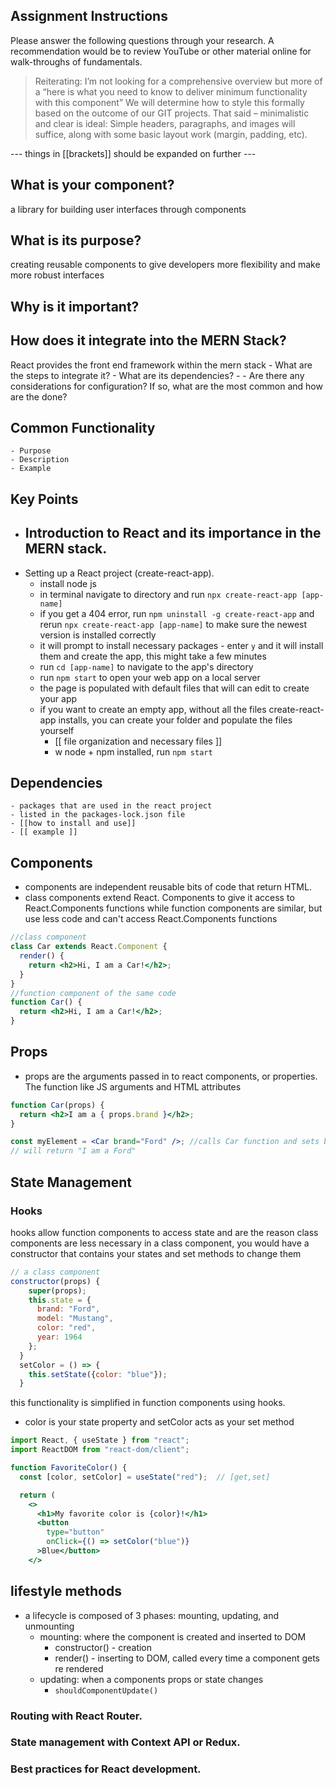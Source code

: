 ## Assignment Instructions
Please answer the following questions through your research. A recommendation would be to review
YouTube or other material online for walk-throughs of fundamentals.
>  Reiterating: I’m not looking for a comprehensive overview but more of a “here is what you need to know to deliver minimum functionality with this component”
>  We will determine how to style this formally based on the outcome of our GIT projects. That said – minimalistic and clear is ideal: Simple headers, paragraphs, and images will suffice, along with some basic layout work (margin, padding, etc).


 --- things in [[brackets]] should be expanded on further ---
## What is your component? 
a library for building user interfaces through components
## What is its purpose?
 creating reusable components to give developers more flexibility and make more robust interfaces
## Why is it important?
## How does it integrate into the MERN Stack?
React provides the front end framework within the mern stack
    - What are the steps to integrate it?
    - What are its dependencies?
         - 
    - Are there any considerations for configuration? If so, what are the most common and how
        are the done?
## Common Functionality
    - Purpose
    - Description
    - Example
## Key Points
- Introduction to React and its importance in the MERN stack.
    - 
- Setting up a React project (create-react-app).
    - install node js <link>
    - in terminal navigate to directory and run ` npx create-react-app [app-name] `
    - if you get a 404 error, run `npm uninstall -g create-react-app` and rerun ` npx create-react-app [app-name] ` to make sure the newest version is installed correctly
    - it will prompt to install necessary packages - enter `y` and it will install them and create the app, this might take a few minutes
    - run `cd [app-name]` to navigate to the app's directory
    - run `npm start` to open your web app on a local server
    - the page is populated with default files that will can edit to create your app
    - if you want to create an empty app, without all the files create-react-app installs, you can create your folder and populate the files yourself
        - [[ file organization and necessary files ]]
        -  w node + npm installed, run `npm start`
## Dependencies
    - packages that are used in the react project
    - listed in the packages-lock.json file
    - [[how to install and use]]
    - [[ example ]]
## Components
-  components are independent reusable bits of code that return HTML.
-  class components extend React. Components to give it access to React.Components functions while function components are similar, but use less code and can't access React.Components functions 
```jsx
//class component
class Car extends React.Component {
  render() {
    return <h2>Hi, I am a Car!</h2>;
  }
}
//function component of the same code
function Car() {
  return <h2>Hi, I am a Car!</h2>;
}

```
## Props
- props are the arguments passed in to react components, or properties. The function like JS arguments and HTML attributes
```jsx
function Car(props) { 
  return <h2>I am a { props.brand }</h2>; 
}

const myElement = <Car brand="Ford" />; //calls Car function and sets brand value to Ford
// will return "I am a Ford"
```
## State Management
### Hooks
hooks allow function components to access state and are the reason class components are less necessary 
in a class component, you would have a constructor that contains your states and set methods to change them 
``` jsx
// a class component
constructor(props) {
    super(props);
    this.state = {
      brand: "Ford",
      model: "Mustang",
      color: "red",
      year: 1964
    };
  }
  setColor = () => {
    this.setState({color: "blue"});
  }

```

this functionality is simplified in function components using hooks. 
 - color is your state property and setColor acts as your set method
```jsx
import React, { useState } from "react";
import ReactDOM from "react-dom/client";

function FavoriteColor() {
  const [color, setColor] = useState("red");  // [get,set] 

  return (
    <>
      <h1>My favorite color is {color}!</h1>
      <button
        type="button"
        onClick={() => setColor("blue")} 
      >Blue</button>
    </>
```
##  lifestyle methods
-  a lifecycle is composed of 3 phases: mounting, updating, and unmounting
	- mounting: where the component is created and inserted to DOM
		- constructor() - creation
		- render() - inserting to DOM, called every time a component gets re rendered
	- updating: when a components props or state changes
		- `shouldComponentUpdate()` 

### Routing with React Router.
### State management with Context API or Redux.
### Best practices for React development.
